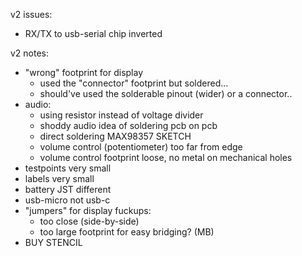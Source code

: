 v2 issues:
- RX/TX to usb-serial chip inverted

v2 notes:
- "wrong" footprint for display
  - used the "connector" footprint but soldered...
  - should've used the solderable pinout (wider) or a connector..
- audio:
  - using resistor instead of voltage divider
  - shoddy audio idea of soldering pcb on pcb
  - direct soldering MAX98357 SKETCH
  - volume control (potentiometer) too far from edge
  - volume control footprint loose, no metal on mechanical holes
- testpoints very small
- labels very small
- battery JST different
- usb-micro not usb-c
- "jumpers" for display fuckups:
    - too close (side-by-side)
	- too large footprint for easy bridging? (MB)
- BUY STENCIL
